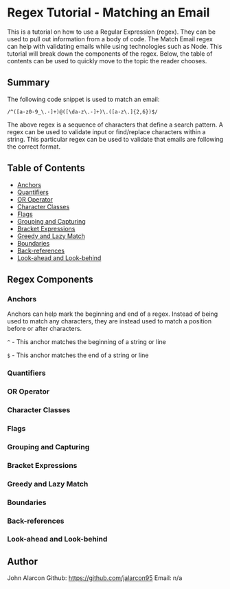 # Regex Tutorial - Matching an Email

This is a tutorial on how to use a Regular Expression (regex). They can be used to pull out information from a body of code. The Match Email regex can help with validating emails while using technologies such as Node. This tutorial will break down the components of the regex. Below, the table of contents can be used to quickly move to the topic the reader chooses.

## Summary

The following code snippet is used to match an email:

`/^([a-z0-9_\.-]+)@([\da-z\.-]+)\.([a-z\.]{2,6})$/`

The above regex is a sequence of characters that define a search pattern. A regex can be used to validate input or find/replace characters within a string. This particular regex can be used to validate that emails are following the correct format.

## Table of Contents

- [Anchors](#anchors)
- [Quantifiers](#quantifiers)
- [OR Operator](#or-operator)
- [Character Classes](#character-classes)
- [Flags](#flags)
- [Grouping and Capturing](#grouping-and-capturing)
- [Bracket Expressions](#bracket-expressions)
- [Greedy and Lazy Match](#greedy-and-lazy-match)
- [Boundaries](#boundaries)
- [Back-references](#back-references)
- [Look-ahead and Look-behind](#look-ahead-and-look-behind)

## Regex Components

### Anchors

Anchors can help mark the beginning and end of a regex. Instead of being used to match any characters, they are instead used to match a position before or after characters.

`^` - This anchor matches the beginning of a string or line

`$` - This anchor matches the end of a string or line 

### Quantifiers



### OR Operator

### Character Classes

### Flags

### Grouping and Capturing

### Bracket Expressions

### Greedy and Lazy Match

### Boundaries

### Back-references

### Look-ahead and Look-behind

## Author

John Alarcon Github: https://github.com/jalarcon95 Email: n/a

